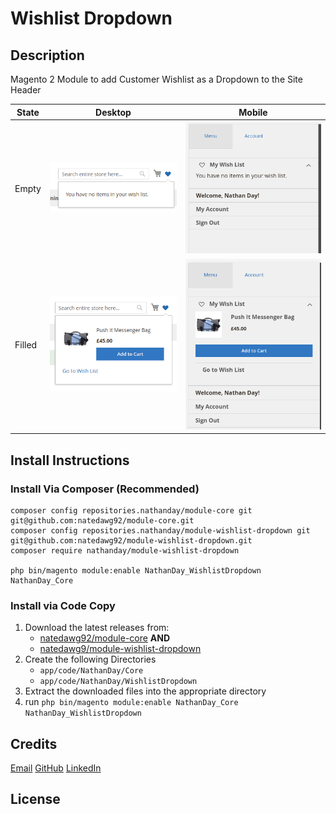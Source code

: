 # Wishlist Dropdown

## Description

Magento 2 Module to add Customer Wishlist as a Dropdown to the Site Header

State | Desktop | Mobile
-- | --- | ---
Empty | ![empty-desktop](screenshots/empty-desktop.png) | ![empty-mobile](screenshots/empty-mobile.png)
Filled | ![filled-desktop](screenshots/filled-desktop.png) | ![filled-mobile](screenshots/filled-mobile.png)

## Install Instructions

### Install Via Composer (Recommended)
```BAASH
composer config repositories.nathanday/module-core git git@github.com:natedawg92/module-core.git
composer config repositories.nathanday/module-wishlist-dropdown git git@github.com:natedawg92/module-wishlist-dropdown.git
composer require nathanday/module-wishlist-dropdown

php bin/magento module:enable NathanDay_WishlistDropdown NathanDay_Core
```

### Install via Code Copy

1. Download the latest releases from:
    - [natedawg92/module-core](https://github.com/natedawg92/module-core/releases) **AND**
    - [natedawg9/module-wishlist-dropdown](https://github.com/natedawg92/module-wishlist-dropdown/releases)
2. Create the following Directories
    - `app/code/NathanDay/Core`
    - `app/code/NathanDay/WishlistDropdown`
3. Extract the downloaded files into the appropriate directory
4. run `php bin/magento module:enable NathanDay_Core NathanDay_WishlistDropdown`

## Credits

[Email](mailto:nathanday92@gmail.com)
[GitHub](https://github.com/natedawg92)
[LinkedIn](https://www.linkedin.com/in/nathanday92/)

## License